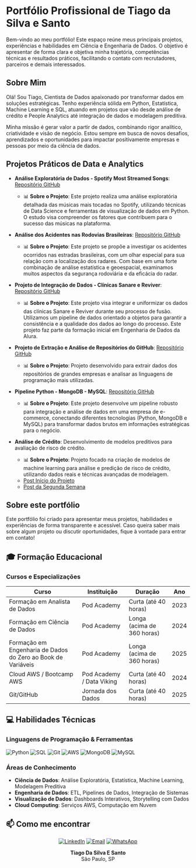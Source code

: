 <!-- Breve Introdução ao Portfólio -->
# Portfólio Profissional de Tiago da Silva e Santo

Bem-vindo ao meu portfólio! Este espaço reúne meus principais projetos, experiências e habilidades em Ciência e Engenharia de Dados. O objetivo é apresentar de forma clara e objetiva minha trajetória, competências técnicas e resultados práticos, facilitando o contato com recrutadores, parceiros e demais interessados.

## Sobre Mim

Olá! Sou Tiago, Cientista de Dados apaixonado por transformar dados em soluções estratégicas. Tenho experiência sólida em Python, Estatística, Machine Learning e SQL, atuando em projetos que vão desde análise de crédito e People Analytics até integração de dados e modelagem preditiva.

Minha missão é gerar valor a partir de dados, combinando rigor analítico, criatividade e visão de negócio. Estou sempre em busca de novos desafios, aprendizados e oportunidades para impactar positivamente empresas e pessoas por meio da ciência de dados.

## Projetos Práticos de Data e Analytics
<!-- SUGESTÃO: Insira aqui uma imagem ou gráfico de destaque dos seus projetos principais -->

- **Análise Exploratória de Dados - Spotify Most Streamed Songs**: [Repositório GitHub](https://github.com/tmarsbr/data-analyst-project)
    - 📊 **Sobre o Projeto**: Este projeto realiza uma análise exploratória detalhada das músicas mais tocadas no Spotify, utilizando técnicas de Data Science e ferramentas de visualização de dados em Python. O estudo visa compreender os fatores que contribuem para o sucesso das músicas na plataforma.
    <!-- SUGESTÃO: Insira aqui uma imagem ou gráfico do projeto -->

- **Análise dos Acidentes nas Rodovias Brasileiras**: [Repositório GitHub](https://github.com/tmarsbr/analise-PRF-)
    - 📊 **Sobre o Projeto**: Este projeto se propõe a investigar os acidentes ocorridos nas estradas brasileiras, com um olhar especial para sua relação com a localização dos radares. Com base em uma forte combinação de análise estatística e geoespacial, examinamos muitos aspectos da segurança rodoviária e da eficácia do radar.
    <!-- SUGESTÃO: Insira aqui uma imagem ou gráfico do projeto -->

- **Projeto de Integração de Dados - Clínicas Sanare e Reviver**: [Repositório GitHub](https://github.com/tmarsbr/projeto_pipeline)
    - 📊 **Sobre o Projeto**: Este projeto visa integrar e uniformizar os dados das clínicas Sanare e Reviver durante seu processo de fusão. Utilizamos um pipeline de dados orientado a objetos para garantir a consistência e a qualidade dos dados ao longo do processo. Este projeto faz parte da formação inicial em Engenharia de Dados da Alura.
    <!-- SUGESTÃO: Insira aqui uma imagem ou gráfico do projeto -->

- **Projeto de Extração e Análise de Repositórios do GitHub**: [Repositório GitHub](https://github.com/tmarsbr/Projeto_api)
    - 📊 **Sobre o Projeto**: Projeto desenvolvido para extrair dados dos repositórios de grandes empresas e analisar as linguagens de programação mais utilizadas.
    <!-- SUGESTÃO: Insira aqui uma imagem ou gráfico do projeto -->

- **Pipeline Python - MongoDB - MySQL**: [Repositório GitHub](https://github.com/tmarsbr/pipeline-python-mongo-mysql)
    - 📊 **Sobre o Projeto**: Este projeto desenvolve um pipeline robusto para integração e análise de dados em uma empresa de e-commerce, conectando diferentes tecnologias (Python, MongoDB e MySQL) para transformar dados brutos em informações estratégicas para o negócio.
    <!-- SUGESTÃO: Insira aqui uma imagem ou gráfico do projeto -->

- **Análise de Crédito**: Desenvolvimento de modelos preditivos para avaliação de risco de crédito.
    - 📊 **Sobre o Projeto**: Projeto focado na criação de modelos de machine learning para análise e predição de risco de crédito, utilizando dados reais e técnicas avançadas de modelagem.
    - [Post Início do Projeto](https://www.linkedin.com/pulse/an%C3%A1lise-de-cr%C3%A9dito-o-in%C3%ADcio-uma-nova-jornada-em-ci%C3%AAncia-tiago-silva-070zf/?trackingId=I%2FKtlovKdoNnHe6quw1mqA%3D%3D)
    - [Post da Segunda Semana](https://www.linkedin.com/in/tiagocientistadados/recent-activity/all/)

## Sobre este portfólio
Este portfólio foi criado para apresentar meus projetos, habilidades e experiências de forma transparente e acessível. Caso queira saber mais sobre algum projeto ou discutir oportunidades, fique à vontade para entrar em contato!

## 🎓 Formação Educacional

### Cursos e Especializações
| Curso | Instituição | Duração | Ano |
|-------|-------------|---------|-----|
| Formação em Analista de Dados | Pod Academy | Curta (até 40 horas) | 2023 |
| Formação em Ciência de Dados | Pod Academy | Longa (acima de 360 horas) | 2024 |
| Formação em Engenharia de Dados do Zero ao Book de Variáveis | Pod Academy | Longa (acima de 360 horas) | 2025 |
| Cloud AWS / Bootcamp AWS | Pod Academy / Data Viking | Curta (até 40 horas) | 2024 |
| Git/GitHub | Jornada dos Dados | Curta (até 40 horas) | 2025 |

## 💻 Habilidades Técnicas

### Linguagens de Programação & Ferramentas
![Python](https://img.shields.io/badge/Python-3776AB?style=for-the-badge&logo=python&logoColor=white)
![SQL](https://img.shields.io/badge/SQL-4479A1?style=for-the-badge&logo=mysql&logoColor=white)
![Git](https://img.shields.io/badge/Git-F05032?style=for-the-badge&logo=git&logoColor=white)
![AWS](https://img.shields.io/badge/AWS-232F3E?style=for-the-badge&logo=amazon-aws&logoColor=white)
![MongoDB](https://img.shields.io/badge/MongoDB-47A248?style=for-the-badge&logo=mongodb&logoColor=white)
![MySQL](https://img.shields.io/badge/MySQL-4479A1?style=for-the-badge&logo=mysql&logoColor=white)

### Áreas de Conhecimento
- **Ciência de Dados**: Análise Exploratória, Estatística, Machine Learning, Modelagem Preditiva
- **Engenharia de Dados**: ETL, Pipelines de Dados, Integração de Sistemas
- **Visualização de Dados**: Dashboards Interativos, Storytelling com Dados
- **Cloud Computing**: Serviços AWS, Computação em Nuvem

## 📫 Como me encontrar

<div align="center">

[![LinkedIn](https://img.shields.io/badge/LinkedIn-0077B5?style=for-the-badge&logo=linkedin&logoColor=white)](https://www.linkedin.com/in/tiagocientistadados)
[![Email](https://img.shields.io/badge/Email-D14836?style=for-the-badge&logo=gmail&logoColor=white)](mailto:tiagomars233@gmail.com)
[![WhatsApp](https://img.shields.io/badge/WhatsApp-25D366?style=for-the-badge&logo=whatsapp&logoColor=white)](https://wa.me/5511975429994)

**Tiago Da Silva E Santo**  
São Paulo, SP  
</div>

